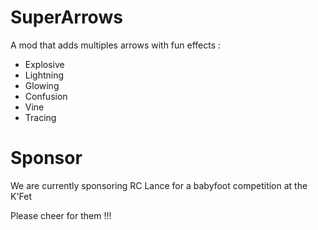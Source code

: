 # SuperArrows
A mod that adds multiples arrows with fun effects : 

 - Explosive
 - Lightning
 - Glowing
 - Confusion
 - Vine
 - Tracing

# Sponsor

We are currently sponsoring RC Lance for a babyfoot competition at the K'Fet

Please cheer for them !!!

